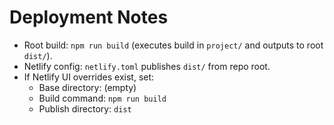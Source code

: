 # Deployment Notes

- Root build: `npm run build` (executes build in `project/` and outputs to root `dist/`).
- Netlify config: `netlify.toml` publishes `dist/` from repo root.
- If Netlify UI overrides exist, set:
  - Base directory: (empty)
  - Build command: `npm run build`
  - Publish directory: `dist`